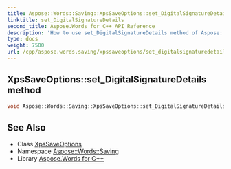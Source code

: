 ```yaml
---
title: Aspose::Words::Saving::XpsSaveOptions::set_DigitalSignatureDetails method
linktitle: set_DigitalSignatureDetails
second_title: Aspose.Words for C++ API Reference
description: 'How to use set_DigitalSignatureDetails method of Aspose::Words::Saving::XpsSaveOptions class in C++.'
type: docs
weight: 7500
url: /cpp/aspose.words.saving/xpssaveoptions/set_digitalsignaturedetails/
---
```

## XpsSaveOptions::set_DigitalSignatureDetails method




```cpp
void Aspose::Words::Saving::XpsSaveOptions::set_DigitalSignatureDetails(const System::SharedPtr<Aspose::Words::Saving::DigitalSignatureDetails> &value)
```

## See Also

* Class [XpsSaveOptions](../)
* Namespace [Aspose::Words::Saving](../../)
* Library [Aspose.Words for C++](../../../)
